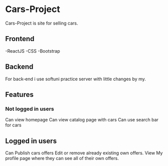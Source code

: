 # Cars-Project
Cars-Project is site for selling cars.
## Frontend
-ReactJS
-CSS
-Bootstrap
## Backend
For back-end i use softuni practice server with little changes by my.
## Features
### Not logged in users
Can view homepage
Can view catalog page with cars
Can use search bar for cars
## Logged in users
Can Publish cars offers
Edit or remove already existing own offers.
View My profile page where they can see all of their own offers.
 

